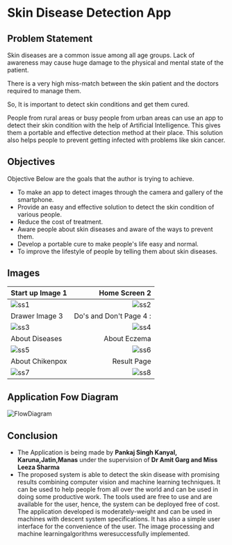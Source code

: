 # Skin Disease Detection App

## Problem Statement
Skin diseases are a common issue among all age groups. Lack of awareness may cause huge damage to the physical and mental state of the patient. 

There is a very high miss-match between the skin patient and the doctors required to manage them. 

So, It is important to detect skin conditions and get them cured.

 People from rural areas or busy people from urban areas can use an app to detect their skin condition with the help of Artificial Intelligence. 
This gives them a portable and effective detection method at their place. This solution also helps people to prevent getting infected with problems like skin cancer.


## Objectives

Objective
Below are the goals that the author is trying to achieve.
- To make an app to detect images through the
camera and gallery of the smartphone.
- Provide an easy and effective solution to
detect the skin condition of various people.
- Reduce the cost of treatment.
- Aware people about skin diseases and aware
of the ways to prevent them.
- Develop a portable cure to make people's life
easy and normal.
- To improve the lifestyle of people by telling
them about skin diseases.

## Images

Start up Image 1 | Home Screen 2
:---------------|-----------------:
![ss1](assets/rmeimages/ss1.jpg) | ![ss2](assets/rmeimages/ss2.jpg)
Drawer Image 3 | Do's and Don't Page 4 :
![ss3](assets/rmeimages/ss3.jpg) | ![ss4](assets/rmeimages/ss4.jpg)
About Diseases| About Eczema
![ss5](assets/rmeimages/ss5.jpg)|![ss6](assets/rmeimages/ss6.jpg)
About Chikenpox| Result Page
![ss7](assets/rmeimages/ss7.jpg)|![ss8](assets/rmeimages/ss8.jpg)

## Application Fow Diagram
![FlowDiagram](assets/rmeimages/FlowDiagram.jpg)

## Conclusion
- The Application is being made by **Pankaj Singh Kanyal, Karuna,Jatin,Manas** under the supervision of **Dr Amit Garg and Miss Leeza Sharma**
- The proposed system is able to detect the skin disease with promising results
combining computer vision and machine learning techniques. It can be used to help
people from all over the world and can be used in doing some productive work. The
tools used are free to use and are available for the user, hence, the system can be
deployed free of cost. The application developed is moderately-weight and can be
used in machines with descent system specifications. It has also a simple user
interface for the convenience of the user. The image processing and machine learningalgorithms weresuccessfully implemented.